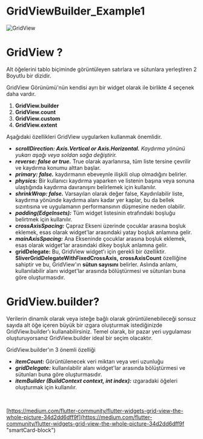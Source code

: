 # GridViewBuilder_Example1

![GridView](https://user-images.githubusercontent.com/59411109/189485962-28c63d9f-5cb0-4c4a-a15e-b93e1c680d4f.gif)

# GridView ?

Alt öğelerini tablo biçiminde görüntüleyen satırlara ve sütunlara yerleştiren 2 Boyutlu bir dizidir.

GridView Görünümü'nün kendisi ayrı bir widget olarak ile birlikte 4 seçenek daha vardır.

1. **GridView.builder**
2. **GridView.count**
3. **GridView.custom**
4. **GridView.extent**

Aşağıdaki özellikleri GridView uygularken kullanmak önemlidir.

- _**scrollDirection: Axis.Vertical or Axis.Horizontal.** Kaydırma yönünü yukarı aşağı veya soldan sağa değiştirir._
- _**reverse: false or true.**_ True olarak ayarlanırsa, tüm liste tersine çevrilir ve kaydırma konumu alttan başlar.
- _**primary: false.**_ kaydırmanın ebeveynle ilişkili olup olmadığını belirler.
- _**physics:**_ Bir kullanıcı kaydırma yaparken ve listenin başına veya sonuna ulaştığında kaydırma davranışını belirlemek için kullanılır.
- _**shrinkWrap: false.**_ Varsayılan olarak değer false, Kaydırılabilir liste, kaydırma yönünde kaydırma alanı kadar yer kaplar, bu da bellek sızıntısına ve uygulamanın performansının düşmesine neden olabilir.
- _**padding(EdgeInsets):**_ Tüm widget listesinin etrafındaki boşluğu belirtmek için kullanılır.
- _**crossAxisSpacing:**_ Çapraz Ekseni üzerinde çocuklar arasına boşluk eklemek, esas olarak widget'lar arasındaki yatay boşluk anlamına gelir.
- _**mainAxisSpacing:**_ Ana Ekseninde çocuklar arasına boşluk eklemek, esas olarak widget'lar arasındaki dikey boşluk anlamına gelir.
- **gridDelegate:** Bu, GridView widget'ı için gerekli bir özelliktir. **SliverGridDelegateWithFixedCrossAxis,** **crossAxisCount** özelliğine sahiptir ve bu, GridView'ın **sütun sayısını** belirler. Aslında anlamı, kullanılabilir alanı widget'lar arasında bölüştürmesi ve sütunları buna göre oluşturmasıdır.

# GridView.builder?

Verilerin dinamik olarak veya isteğe bağlı olarak görüntülenebileceği sonsuz sayıda alt öğe içeren büyük bir ızgara oluşturmak istediğinizde GridView.builder'ı kullanabilirsiniz. Temel olarak, bir pazar yeri uygulaması oluşturuyorsanız GridView.builder ideal bir seçim olacaktır.

GridView.builder'ın 3 önemli özelliği

- _**itemCount:**_ Görüntülenecek veri miktarı veya veri uzunluğu
- _**gridDelegate:**_ kullanılabilir alanı widget'lar arasında bölüştürmesi ve sütunları buna göre oluşturmasıdır.
- _**itemBuilder (BuildContext context, int index):**_ ızgaradaki öğeleri oluşturmak için kullanılır.

‌

[https://medium.com/flutter-community/flutter-widgets-grid-view-the-whole-picture-34d2dd6dff9f](https://medium.com/flutter-community/flutter-widgets-grid-view-the-whole-picture-34d2dd6dff9f "smartCard-block")

‌

‌

‌

‌
